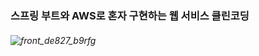 ### 스프링 부트와 AWS로 혼자 구현하는 웹 서비스 클린코딩
###### ![front_de827_b9rfg](https://user-images.githubusercontent.com/58936137/163902896-805d7250-84a2-4e06-a4b3-d0ad95685e13.jpg)
